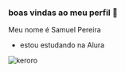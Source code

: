 ### boas vindas ao meu perfil 💙

Meu nome é Samuel Pereira

- estou estudando na Alura

![keroro](https://tenor.com/pt-BR/view/keroro-frog-dancing-anime-anime-animals-gif-20550528)
